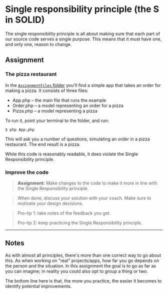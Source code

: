# Single responsibility principle (the S in SOLID)
The single responsibility principle is all about making sure that each part of our source code serves a single purpose.
This means that it must have one, and only one, reason to change.

## Assignment
### The pizza restaurant
In the [`AssignmentFiles` folder](./AssignmentFiles) you'll find a simple app that takes an order for making a pizza. It
consists of three files:
* App.php – the main file that runs the example
* Order.php – a model representing an order for a pizza
* Pizza.php – a model representing a pizza

To run it, point your terminal to the folder, and run:

```shell
$ php App.php
```

This will ask you a number of questions, simulating an order in a pizza restaurant. The end result is a pizza.

While this code is reasonably readable, it does violate the Single Responsibility principle.

### Improve the code

> **Assignment:** Make changes to the code to make it more in line with the Single Responsibility principle.

> When done, discuss your solution with your coach. Make sure to motivate your design decisions.

> Pro-tip 1: take notes of the feedback you get.
>
> Pro-tip 2: keep practicing the Single Responsibility principle.

---

## Notes
As with almost all principles, there's more than one correct way to go about this. As when working on "real"
projects/apps, how far you go depends on the person and the situation. In this assignment the goal is to go as far as
you can imagine; in reality you could also opt to group a thing or two.

The bottom line here is that, the more you practice, the easier it becomes to identify potential improvements.
